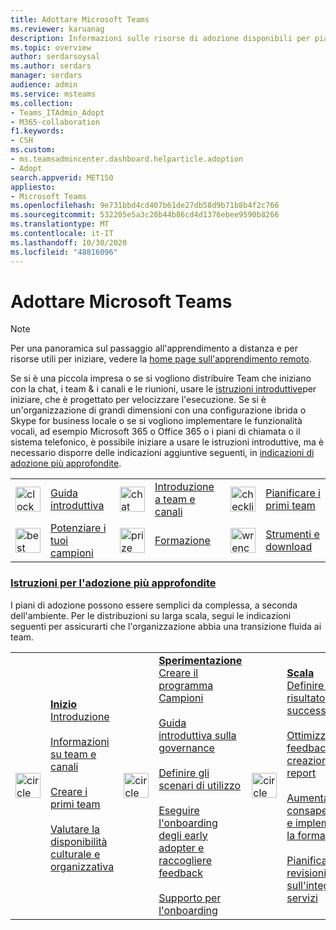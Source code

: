 ```yaml
---
title: Adottare Microsoft Teams
ms.reviewer: karuanag
description: Informazioni sulle risorse di adozione disponibili per pianificare e distribuire Microsoft teams nell'organizzazione.
ms.topic: overview
author: serdarsoysal
ms.author: serdars
manager: serdars
audience: admin
ms.service: msteams
ms.collection:
- Teams_ITAdmin_Adopt
- M365-collaboration
f1.keywords:
- CSH
ms.custom:
- ms.teamsadmincenter.dashboard.helparticle.adoption
- Adopt
search.appverid: MET150
appliesto:
- Microsoft Teams
ms.openlocfilehash: 9e731bbd4cd407b61de27db58d9b71b8b4f2c766
ms.sourcegitcommit: 532205e5a3c28b44b86cd4d1376ebee9590b8266
ms.translationtype: MT
ms.contentlocale: it-IT
ms.lasthandoff: 10/30/2020
ms.locfileid: "48816096"
---
```

# <a name="adopt-microsoft-teams"></a>Adottare Microsoft Teams

> [!NOTE]
> Per una panoramica sul passaggio all'apprendimento a distanza e per risorse utili per iniziare, vedere la [home page sull'apprendimento remoto](https://www.microsoft.com/education/remote-learning).

Se si è una piccola impresa o se si vogliono distribuire Team che iniziano con la chat, i team & i canali e le riunioni, usare le [istruzioni introduttive](get-started-with-teams-quick-start.md)per iniziare, che è progettato per velocizzare l'esecuzione. Se si è un'organizzazione di grandi dimensioni con una configurazione ibrida o Skype for business locale o se si vogliono implementare le funzionalità vocali, ad esempio Microsoft 365 o Office 365 o i piani di chiamata o il sistema telefonico, è possibile iniziare a usare le istruzioni introduttive, ma è necessario disporre delle indicazioni aggiuntive seguenti, in [indicazioni di adozione più approfondite](#deeper-adoption-guidance).

|               |               |               |               |               |               |
| :-------------| :-------------| :-------------| :-------------| :-------------| :-------------|
| <img src="https://docs.microsoft.com/office/media/icons/clock-teams.svg" alt="clock" width="40 px" height="40 px"> | [Guida introduttiva](/MicrosoftTeams/teams-adoption-quick-start-checklist) | <img src="https://docs.microsoft.com/office/media/icons/chat.svg" alt="chat bubbles" width="40 px" height="40 px"> | [Introduzione a team e canali](/MicrosoftTeams/teams-adoption-understand-teams-and-channels) | <img src="https://docs.microsoft.com/office/media/icons/task-checklist-planning-teams.svg" alt="checklist" width="40 px" height="40 px"> | [Pianificare i primi team](/MicrosoftTeams/teams-adoption-your-first-teams) |
| <img src="https://docs.microsoft.com//office/media/icons/best-practices-teams.svg" alt="best practices" width="40 px" height="40 px"> | [Potenziare i tuoi campioni](/MicrosoftTeams/teams-adoption-create-champions-program) | <img src="https://docs.microsoft.com/office/media/icons/education-tutorial-teams.svg" alt="prize ribbon" width="40 px" height="40 px"> | [Formazione](https://docs.microsoft.com/MicrosoftTeams/training-microsoft-teams-landing-page) | <img src="https://docs.microsoft.com/office/media/icons/toolbox.svg" alt="wrench" width="40 px" height="40 px"> | [Strumenti e download](/microsoftteams/adopt-tools-and-downloads) |

### <a name="deeper-adoption-guidance"></a>[Istruzioni per l'adozione più approfondite](#deeper-adoption-guidance)

I piani di adozione possono essere semplici da complessa, a seconda dell'ambiente. Per le distribuzioni su larga scala, segui le indicazioni seguenti per assicurarti che l'organizzazione abbia una transizione fluida ai team.

|               |               |               |               |               |               |
| :-------------| :-------------| :-------------| :-------------| :-------------| :-------------|
| <img src="https://docs.microsoft.com/office/media/icons/circle-number-1-teams.svg" alt="circle number one" width="40 px" height="40 px"> | **[Inizio](/MicrosoftTeams/teams-adoption-phase1)** <br/> [Introduzione](/MicrosoftTeams/teams-adoption-get-started) <br/><br/> [Informazioni su team e canali](/MicrosoftTeams/teams-adoption-understand-teams-and-channels) <br/><br/> [Creare i primi team](/MicrosoftTeams/teams-adoption-your-first-teams) <br/><br/> [Valutare la disponibilità culturale e organizzativa](/MicrosoftTeams/teams-adoption-assess-readiness) | <img src="https://docs.microsoft.com/office/media/icons/circle-number-2-teams.svg" alt="circle number 2" width="40 px" height="40 px"> | **[Sperimentazione](/MicrosoftTeams/teams-adoption-phase2-experiment)** <br/> [Creare il programma Campioni](/MicrosoftTeams/teams-adoption-create-champions-program) <br/><br/> [Guida introduttiva sulla governance](/MicrosoftTeams/teams-adoption-governance-quick-start)<br/><br/> [Definire gli scenari di utilizzo](/MicrosoftTeams/teams-adoption-define-usage-scenarios) <br/><br/> [Eseguire l'onboarding degli early adopter e raccogliere feedback](/MicrosoftTeams/teams-adoption-onboard-early-adopters) <br/><br/> [Supporto per l'onboarding](/MicrosoftTeams/teams-adoption-onboard-support) | <img src="https://docs.microsoft.com/office/media/icons/circle-number-3-teams.svg" alt="circle number 3" width="40 px" height="40 px"> | **[Scala](/MicrosoftTeams/teams-adoption-phase3-enable)** <br/> [Definire il risultato e il successo](/MicrosoftTeams/teams-adoption-define-outcomes) <br/><br/> [Ottimizzare feedback e creazione di report](/MicrosoftTeams/teams-adoption-optimize-feedback-and-reporting) <br/><br/> [Aumentare la consapevolezza e implementare la formazione](/MicrosoftTeams/teams-adoption-drive-awareness) <br/><br/> [Pianificare le revisioni sull'integrità dei servizi](/MicrosoftTeams/teams-adoption-schedule-service-health-reviews) |
